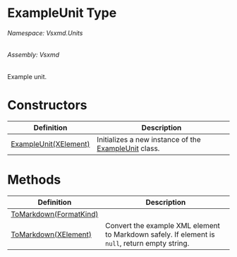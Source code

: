 <a name='T-Vsxmd-Units-ExampleUnit'></a>
# ExampleUnit Type

###### Namespace:  Vsxmd.Units

###### Assembly:  Vsxmd

Example unit.

# Constructors

| Definition | Description |
|-|-|
| [ExampleUnit(XElement)](Constructors/Constructors.md) | Initializes a new instance of the [ExampleUnit](./../ExampleUnit.md) class. |

# Methods

| Definition | Description |
|-|-|
| [ToMarkdown(FormatKind)](Methods/ToMarkdown.md) |  |
| [ToMarkdown(XElement)](Methods/ToMarkdown.md) | Convert the example XML element to Markdown safely. If element is `null`, return empty string. |
